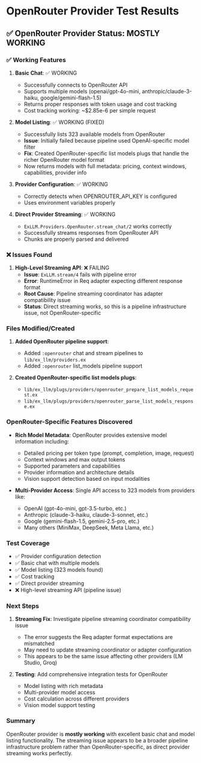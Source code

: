 # OpenRouter Provider Test Results

## ✅ OpenRouter Provider Status: MOSTLY WORKING

### ✅ Working Features

1. **Basic Chat**: ✅ WORKING
   - Successfully connects to OpenRouter API
   - Supports multiple models (openai/gpt-4o-mini, anthropic/claude-3-haiku, google/gemini-flash-1.5)
   - Returns proper responses with token usage and cost tracking
   - Cost tracking working: ~$2.85e-6 per simple request

2. **Model Listing**: ✅ WORKING (FIXED)
   - Successfully lists 323 available models from OpenRouter
   - **Issue**: Initially failed because pipeline used OpenAI-specific model filter
   - **Fix**: Created OpenRouter-specific list models plugs that handle the richer OpenRouter model format
   - Now returns models with full metadata: pricing, context windows, capabilities, provider info

3. **Provider Configuration**: ✅ WORKING
   - Correctly detects when OPENROUTER_API_KEY is configured
   - Uses environment variables properly

4. **Direct Provider Streaming**: ✅ WORKING
   - `ExLLM.Providers.OpenRouter.stream_chat/2` works correctly
   - Successfully streams responses from OpenRouter API
   - Chunks are properly parsed and delivered

### ❌ Issues Found

1. **High-Level Streaming API**: ❌ FAILING
   - **Issue**: `ExLLM.stream/4` fails with pipeline error
   - **Error**: RuntimeError in Req adapter expecting different response format
   - **Root Cause**: Pipeline streaming coordinator has adapter compatibility issue
   - **Status**: Direct streaming works, so this is a pipeline infrastructure issue, not OpenRouter-specific

### Files Modified/Created

1. **Added OpenRouter pipeline support**:
   - Added `:openrouter` chat and stream pipelines to `lib/ex_llm/providers.ex`
   - Added `:openrouter` list_models pipeline support

2. **Created OpenRouter-specific list models plugs**:
   - `lib/ex_llm/plugs/providers/openrouter_prepare_list_models_request.ex`
   - `lib/ex_llm/plugs/providers/openrouter_parse_list_models_response.ex`

### OpenRouter-Specific Features Discovered

- **Rich Model Metadata**: OpenRouter provides extensive model information including:
  - Detailed pricing per token type (prompt, completion, image, request)
  - Context windows and max output tokens
  - Supported parameters and capabilities
  - Provider information and architecture details
  - Vision support detection based on input modalities

- **Multi-Provider Access**: Single API access to 323 models from providers like:
  - OpenAI (gpt-4o-mini, gpt-3.5-turbo, etc.)
  - Anthropic (claude-3-haiku, claude-3-sonnet, etc.)
  - Google (gemini-flash-1.5, gemini-2.5-pro, etc.)
  - Many others (MiniMax, DeepSeek, Meta Llama, etc.)

### Test Coverage

- ✅ Provider configuration detection
- ✅ Basic chat with multiple models
- ✅ Model listing (323 models found)
- ✅ Cost tracking
- ✅ Direct provider streaming
- ❌ High-level streaming API (pipeline issue)

### Next Steps

1. **Streaming Fix**: Investigate pipeline streaming coordinator compatibility issue
   - The error suggests the Req adapter format expectations are mismatched
   - May need to update streaming coordinator or adapter configuration
   - This appears to be the same issue affecting other providers (LM Studio, Groq)

2. **Testing**: Add comprehensive integration tests for OpenRouter
   - Model listing with rich metadata
   - Multi-provider model access
   - Cost calculation across different providers
   - Vision model support testing

### Summary

OpenRouter provider is **mostly working** with excellent basic chat and model listing functionality. The streaming issue appears to be a broader pipeline infrastructure problem rather than OpenRouter-specific, as direct provider streaming works perfectly.
